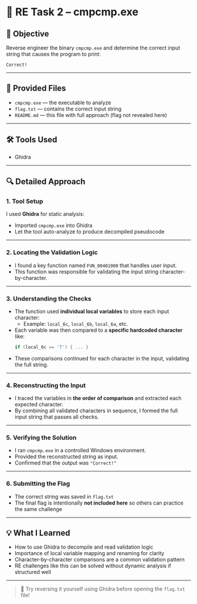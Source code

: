 # 🧠 RE Task 2 – cmpcmp.exe

## 🎯 Objective

Reverse engineer the binary `cmpcmp.exe` and determine the correct input string that causes the program to print:

```
Correct!
```

---

## 📂 Provided Files

- `cmpcmp.exe` — the executable to analyze  
- `flag.txt` — contains the correct input string  
- `README.md` — this file with full approach (flag not revealed here)

---

## 🛠 Tools Used

- Ghidra

---

## 🔍 Detailed Approach

### 1. Tool Setup  
I used **Ghidra** for static analysis:
- Imported `cmpcmp.exe` into Ghidra
- Let the tool auto-analyze to produce decompiled pseudocode

---

### 2. Locating the Validation Logic  
- I found a key function named `FUN_00401000` that handles user input.
- This function was responsible for validating the input string character-by-character.

---

### 3. Understanding the Checks  
- The function used **individual local variables** to store each input character:
  - Example: `local_6c`, `local_6b`, `local_6a`, etc.
- Each variable was then compared to a **specific hardcoded character** like:
  ```c
  if (local_6c == 'T') { ... }
  ```
- These comparisons continued for each character in the input, validating the full string.

---

### 4. Reconstructing the Input  
- I traced the variables in **the order of comparison** and extracted each expected character.
- By combining all validated characters in sequence, I formed the full input string that passes all checks.

---

### 5. Verifying the Solution  
- I ran `cmpcmp.exe` in a controlled Windows environment.
- Provided the reconstructed string as input.
- Confirmed that the output was `"Correct!"`

---

### 6. Submitting the Flag  
- The correct string was saved in `flag.txt`
- The final flag is intentionally **not included here** so others can practice the same challenge

---

## 💡 What I Learned

- How to use Ghidra to decompile and read validation logic
- Importance of local variable mapping and renaming for clarity
- Character-by-character comparisons are a common validation pattern
- RE challenges like this can be solved without dynamic analysis if structured well

---

> 🧠 Try reversing it yourself using Ghidra before opening the `flag.txt` file!
